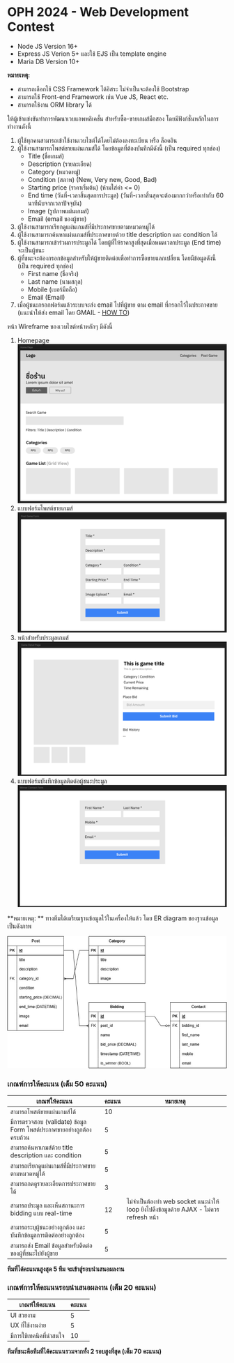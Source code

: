 # OPH 2024 - Web Development Contest

- Node JS Version 16+
- Express JS Verion 5+ และใช้ EJS เป็น template engine
- Maria DB Version 10+

**หมายเหตุ:**
- สามารถเลือกใช้ CSS Framework ได้อิสระ ไม่จำเป็นจะต้องใช้ Bootstrap
- สามารถใช้ Front-end Framework เช่น Vue JS, React etc.
- สามารถใช้งาน ORM library ได้

ให้ผู้เข้าแข่งขันทำการพัฒนาเวบแอพพลิเคชั่น สำหรับซื้อ-ขายเกมส์มือสอง โดยมีฟังก์ชั่นหลักในการทำงานดังนี้

1. ผู้ใช้ทุกคนสามารถเข้าใช้งานเวบไซต์ได้โดยไม่ต้องลงทะเบียน หรือ ล็อคอิน
2. ผู้ใช้งานสามารถโพสต์ขายแผ่นเกมส์ได้ โดยข้อมูลที่ต้องบันทึกมีดังนี้ (เป็น required ทุกช่อง)
    - Title (ชื่อเกมส์)
    - Description (รายละเอียด)
    - Category (หมวดหมู่)
    - Condition (สภาพ) (New, Very new, Good, Bad)
    - Starting price (ราคาเริ่มต้น) (ห้ามใส่ค่า <= 0)
    - End time (วันที่-เวลาสิ้นสุดการประมูล) (วันที่-เวลาสิ้นสุดจะต้องมากกว่าหรือเท่ากับ 60 นาทีนับจากเวลาปัจจุบัน)
    - Image (รูปภาพแผ่นเกมส์)
    - Email (email ของผู้ขาย)
4. ผู้ใช้งานสามารถเรียกดูแผ่นเกมส์ที่มีประกาศขายตามหมวดหมู่ได้
5. ผู้ใช้งานสามารถค้นหาแผ่นเกมส์ที่ประกาศขายด้วย title description และ condition ได้
6. ผู้ใช้งานสามารถเข้าร่วมการประมูลได้ โดยผู้ที่ให้ราคาสูงที่สุดเมื่อหมดเวลาประมูล (End time) จะเป็นผู้ชนะ
7. ผู้ที่ชนะจะต้องกรอกข้อมูลสำหรับให้ผู้ขายติดต่อเพื่อทำการซื้อขายแลกเปลี่ยน โดยมีข้อมูลดังนี้ (เป็น required ทุกช่อง)
   - First name (ชื่อจริง)
   - Last name (นามสกุล)
   - Mobile (เบอร์มือถือ)
   - Email (Email)
8. เมื่อผู้ชนะกรอกฟอร์มแล้วระบบจะส่ง email ไปที่ผู้ขาย ตาม email ที่กรอกไว้ในประกาศขาย (แนะนำให้ส่ง email โดย GMAIL - [HOW TO](https://medium.com/@elijahechekwu/sending-emails-in-node-express-js-with-nodemailer-gmail-part-1-67b7da4ae04b))

หน้า Wireframe ของเวบไซต์หน้าหลักๆ มีดังนี้
1. Homepage
![homepage](https://github.com/bundit-it-kmitl-projects/oph24-web-contest/blob/main/home.png)
2. แบบฟอร์มโพสต์ขายเกมส์
![homepage](https://github.com/bundit-it-kmitl-projects/oph24-web-contest/blob/main/post-game.png)
3. หน้าสำหรับประมูลเกมส์
![homepage](https://github.com/bundit-it-kmitl-projects/oph24-web-contest/blob/main/bid-game.png)
4. แบบฟอร์มบันทึกข้อมูลติดต่อผู้ชนะประมูล
![homepage](https://github.com/bundit-it-kmitl-projects/oph24-web-contest/blob/main/contact.png)

**หมายเหตุ: ** ทางทีมได้เตรียมฐานข้อมูลไว้ในเครื่องให้แล้ว โดย ER diagram ของฐานข้อมูลเป็นดังภาพ

![ER Diagram](https://github.com/bundit-it-kmitl-projects/oph24-web-contest/blob/main/ER%20-%20Web%20Contest.jpg)
   
### เกณฑ์การให้คะแนน (เต็ม 50 คะแนน)

| เกณฑ์ให้คะแนน  | คะแนน  | หมายเหตุ  |
|---|---|---|
| สามารถโพสต์ขายแผ่นเกมส์ได้  | 10  |   |
| มีการตรวจสอบ (validate) ข้อมูล Form โพสต์ประกาศขายอย่างถูกต้องครบถ้วน  | 5  |   |
| สามารถค้นหาเกมส์ด้วย title description และ condition  | 5  |   |
| สามารถเรียกดูแผ่นเกมส์ที่มีประกาศขายตามหมวดหมู่ได้  | 5  |   |
| สามารถกดดูรายละเอียดการประกาศขายได้  | 3  |   |
| สามารถประมูล และเห็นสถานะการ bidding แบบ real-time  | 12  | ไม่จำเป็นต้องทำ web socket แนะนำให้ loop ยิงไปดึงข้อมูลด้วย AJAX - ไม่ควร refresh หน้า  |
| สามารถระบุผู้ชนะอย่างถูกต้อง และ บันทึกข้อมูลการติดต่ออย่างถูกต้อง  | 5  |   |
| สามารถส่ง Email ข้อมูลสำหรับติดต่อของผู้ที่ชนะไปยังผู้ขาย  | 5  |   |

**ทีมที่ได้คะแนนสูงสุด 5 ทีม จะเข้าสู่รอบนำเสนอผลงาน**

### เกณฑ์การให้คะแนนรอบนำเสนอผลงาน (เต็ม 20 คะแนน)

| เกณฑ์ให้คะแนน  | คะแนน  |
|---|---|
| UI สวยงาม  | 5  |
| UX ที่ใช้งานง่าย  | 5  |
| มีการใช้เทคนิคที่น่าสนใจ  | 10  |

**ทีมที่ชนะคือทีมที่ได้คะแนนรวมจากทั้ง 2 รอบสูงที่สุด (เต็ม 70 คะแนน)**
